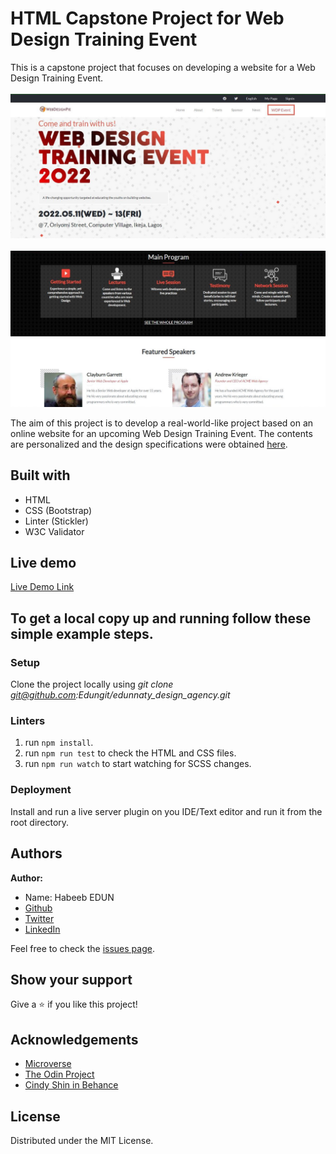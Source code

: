 # HTML Capstone Project for Web Design Training Event

This is a capstone project that focuses on developing a website for a Web Design Training Event.
<br><br><img src="img/screen1.JPG"><br>
<br><img src="img/screen2.JPG"><br>

The aim of this project is to develop a real-world-like project based on an online website for an upcoming Web Design Training Event. The contents are personalized and the design specifications were obtained [here](https://www.behance.net/gallery/29845175/CC-Global-Summit-2015).

## Built with
  * HTML 
  * CSS (Bootstrap)
  * Linter (Stickler)
  * W3C Validator

## Live demo
[Live Demo Link](https://edungit.github.io/edunnaty_design_agency/)

## To get a local copy up and running follow these simple example steps.

### Setup

Clone the project locally using  _git clone git@github.com:Edungit/edunnaty_design_agency.git_ 

### Linters

1. run `npm install`.
2. run `npm run test` to check the HTML and CSS files.
2. run `npm run watch` to start watching for SCSS changes.

### Deployment

Install and run a live server plugin on you IDE/Text editor and run it from the root directory.



## Authors
 **Author:**
 * Name: Habeeb EDUN
 * [Github](https://github.com/edungit/)
 * [Twitter](https://twitter.com/edunaty1)
 * [LinkedIn](https://www.linkedin.com/in/edun-habeeb-635680131/)


Feel free to check the [issues page](https://github.com/edungit/edunnaty_design_agency/issues).

## Show your support
Give a :star: if you like this project!

## Acknowledgements
  * [Microverse](https://www.microverse.org/)
  * [The Odin Project](https://www.theodinproject.com/courses/html5-and-css3/lessons/embedding-images-and-video#introduction)
  * [Cindy Shin in Behance](https://www.behance.net/gallery/29845175/CC-Global-Summit-2015)

## License
 Distributed under the MIT License.
